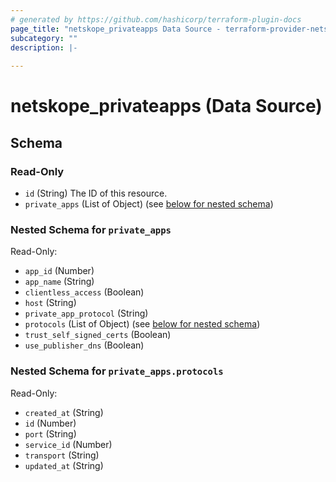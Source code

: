 ```yaml
---
# generated by https://github.com/hashicorp/terraform-plugin-docs
page_title: "netskope_privateapps Data Source - terraform-provider-netskope"
subcategory: ""
description: |-
  
---
```


# netskope_privateapps (Data Source)





<!-- schema generated by tfplugindocs -->
## Schema

### Read-Only

- `id` (String) The ID of this resource.
- `private_apps` (List of Object) (see [below for nested schema](#nestedatt--private_apps))

<a id="nestedatt--private_apps"></a>
### Nested Schema for `private_apps`

Read-Only:

- `app_id` (Number)
- `app_name` (String)
- `clientless_access` (Boolean)
- `host` (String)
- `private_app_protocol` (String)
- `protocols` (List of Object) (see [below for nested schema](#nestedobjatt--private_apps--protocols))
- `trust_self_signed_certs` (Boolean)
- `use_publisher_dns` (Boolean)

<a id="nestedobjatt--private_apps--protocols"></a>
### Nested Schema for `private_apps.protocols`

Read-Only:

- `created_at` (String)
- `id` (Number)
- `port` (String)
- `service_id` (Number)
- `transport` (String)
- `updated_at` (String)


